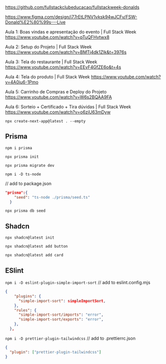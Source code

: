 https://github.com/fullstackclubeducacao/fullstackweek-donalds

https://www.figma.com/design/i77rEtLPNV1vksk94wJCFv/FSW-Donald%E2%80%99s---Live


Aula 1: Boas vindas e apresentação do evento | Full Stack Week
https://www.youtube.com/watch?v=pTuQFHvtwx8

Aula 2: Setup do Projeto | Full Stack Week
https://www.youtube.com/watch?v=BMTj4dk1Zlk&t=3976s

Aula 3: Tela do restaurante | Full Stack Week
https://www.youtube.com/watch?v=EEvF4GfZE6o&t=4s

Aula 4: Tela do produto | Full Stack Week
https://www.youtube.com/watch?v=4A0iu6-1Pmo

Aula 5: Carrinho de Compras e Deploy do Projeto
https://www.youtube.com/watch?v=W6s2BQAA9FA

Aula 6: Sorteio + Certificado + Tira dúvidas | Full Stack Week
https://www.youtube.com/watch?v=o6ziU63mDyw



`npx create-next-app@latest . --empty`


## Prisma

`npm i prisma`

`npx prisma init`

`npx prisma migrate dev`

`npm i -D ts-node`

// add to package.json
```json
"prisma":{
    "seed": "ts-node ./prisma/seed.ts"
  }
```

`npx prisma db seed`


## Shadcn

`npx shadcn@latest init`

`npx shadcn@latest add button`

`npx shadcn@latest add card`


## ESlint

`npm i -D eslint-plugin-simple-import-sort`
// add to eslint.config.mjs
```json
{
    "plugins": {
      "simple-import-sort": simpleImportSort,
    },
    "rules": {
      "simple-import-sort/imports": "error",
      "simple-import-sort/exports": "error",
    },
  },
```

`npm i -D prettier-plugin-tailwindcss`
// add to .prettierrc.json
```json
{
  "plugin": ["prettier-plugin-tailwindcss"]
}
```